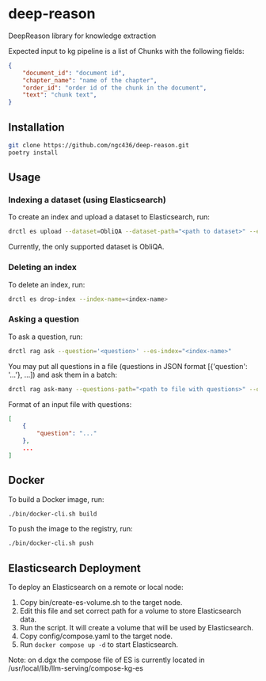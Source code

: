 # deep-reason
DeepReason library for knowledge extraction

Expected input to kg pipeline is a list of Chunks with the following fields:

```json
{
    "document_id": "document id",
    "chapter_name": "name of the chapter",
    "order_id": "order id of the chunk in the document",
    "text": "chunk text",
}
```

## Installation

```bash
git clone https://github.com/ngc436/deep-reason.git
poetry install
```

## Usage

### Indexing a dataset (using Elasticsearch)
To create an index and upload a dataset to Elasticsearch, run:
```bash
drctl es upload --dataset=ObliQA --dataset-path="<path to dataset>" --es-index="<index-name>"
```

Currently, the only supported dataset is ObliQA.

### Deleting an index
To delete an index, run:
```bash
drctl es drop-index --index-name=<index-name>
```

### Asking a question

To ask a question, run:
```bash
drctl rag ask --question='<question>' --es-index="<index-name>"
```

You may put all questions in a file (questions in JSON format [{'question': '...'}, ...]) and ask them in a batch:
```bash
drctl rag ask-many --questions-path="<path to file with questions>" --output-path="<path to file to save answers>" --es-index="<index-name>"
```

Format of an input file with questions:
```json
[
    {
        "question": "..."
    }, 
    ...
]
```

## Docker

To build a Docker image, run:
```bash
./bin/docker-cli.sh build
```

To push the image to the registry, run:
```bash
./bin/docker-cli.sh push
```

## Elasticsearch Deployment

To deploy an Elasticsearch on a remote or local node:
1. Copy bin/create-es-volume.sh to the target node.
2. Edit this file and set correct path for a volume to store Elasticsearch data.
3. Run the script. It will create a volume that will be used by Elasticsearch.
4. Copy config/compose.yaml to the target node.
5. Run `docker compose up -d` to start Elasticsearch.

Note: on d.dgx the compose file of ES is currently located in /usr/local/lib/llm-serving/compose-kg-es

